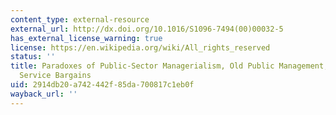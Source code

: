 ```yaml
---
content_type: external-resource
external_url: http://dx.doi.org/10.1016/S1096-7494(00)00032-5
has_external_license_warning: true
license: https://en.wikipedia.org/wiki/All_rights_reserved
status: ''
title: Paradoxes of Public-Sector Managerialism, Old Public Management, and Public
  Service Bargains
uid: 2914db20-a742-442f-85da-700817c1eb0f
wayback_url: ''
---
```

